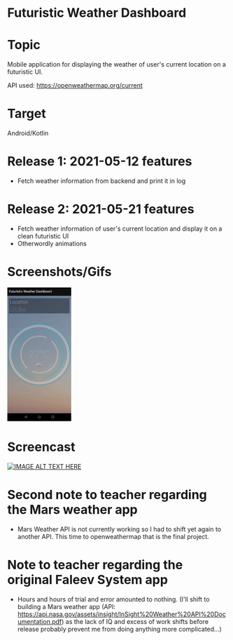 # Futuristic Weather Dashboard

# Topic
Mobile application for displaying the weather of user's current location on a futuristic UI.

API used: https://openweathermap.org/current

# Target
Android/Kotlin

# Release 1: 2021-05-12 features

- Fetch weather information from backend and print it in log

# Release 2: 2021-05-21 features

- Fetch weather information of user's current location and display it on a clean futuristic UI
- Otherwordly animations

# Screenshots/Gifs
![alt text](https://github.com/IkuinenPadawan/faleev-system/blob/main/FWD.gif "Futuristic Weather Dashboard")

# Screencast
[![IMAGE ALT TEXT HERE](https://img.youtube.com/vi/UfP-oUV0-t4/0.jpg)](https://youtu.be/UfP-oUV0-t4)


# Second note to teacher regarding the Mars weather app
- Mars Weather API is not currently working so I had to shift yet again to another API. This time to openweathermap that is the final project.

# Note to teacher regarding the original Faleev System app
- Hours and hours of trial and error amounted to nothing. (I'll shift to building a Mars weather app (API: https://api.nasa.gov/assets/insight/InSight%20Weather%20API%20Documentation.pdf) as the lack of IQ and excess of work shifts before release probably prevent me from doing anything more complicated...)
